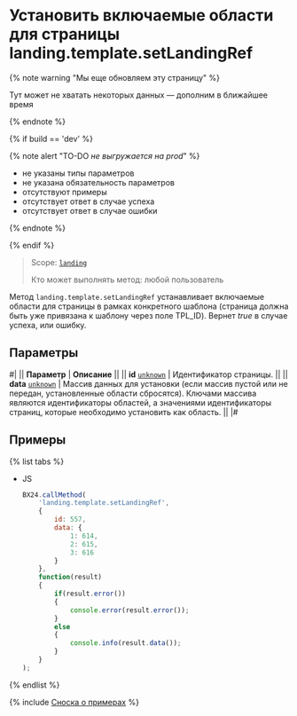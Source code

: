 # Установить включаемые области для страницы landing.template.setLandingRef

{% note warning "Мы еще обновляем эту страницу" %}

Тут может не хватать некоторых данных — дополним в ближайшее время

{% endnote %}

{% if build == 'dev' %}

{% note alert "TO-DO _не выгружается на prod_" %}

- не указаны типы параметров
- не указана обязательность параметров
- отсутствуют примеры
- отсутствует ответ в случае успеха
- отсутствует ответ в случае ошибки

{% endnote %}

{% endif %}

> Scope: [`landing`](../../scopes/permissions.md)
>
> Кто может выполнять метод: любой пользователь

Метод `landing.template.setLandingRef` устанавливает включаемые области для страницы в рамках конкретного шаблона (страница должна быть уже привязана к шаблону через поле TPL_ID). Вернет *true* в случае успеха, или ошибку.

## Параметры

#|
|| **Параметр** | **Описание** ||
|| **id**
[`unknown`](../../data-types.md) | Идентификатор страницы. ||
|| **data**
[`unknown`](../../data-types.md) | Массив данных для установки (если массив пустой или не передан, установленные области сбросятся). Ключами массива являются идентификаторы областей, а значениями идентификаторы страниц, которые необходимо установить как область. ||
|#

## Примеры

{% list tabs %}

- JS

    ```js
    BX24.callMethod(
        'landing.template.setLandingRef',
        {
            id: 557,
            data: {
                1: 614,
                2: 615,
                3: 616
            }
        },
        function(result)
        {
            if(result.error())
            {
                console.error(result.error());
            }
            else
            {
                console.info(result.data());
            }
        }
    );
    ```

{% endlist %}

{% include [Сноска о примерах](../../../_includes/examples.md) %}